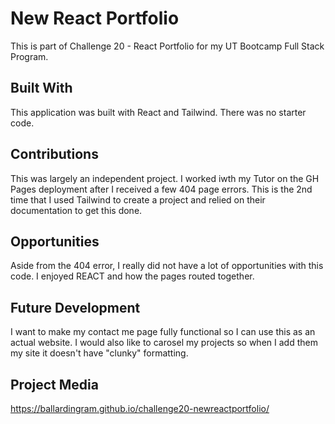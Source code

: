 # New React Portfolio
This is part of Challenge 20 - React Portfolio for my UT Bootcamp Full Stack Program.

## Built With
This application was built with React and Tailwind. There was no starter code.

## Contributions
This was largely an independent project. I worked iwth my Tutor on the GH Pages deployment after I received a few 404 page errors. This is the 2nd time that I used Tailwind to create a project and relied on their documentation to get this done.

## Opportunities
Aside from the 404 error, I really did not have a lot of opportunities with this code. I enjoyed REACT and how the pages routed together.

## Future Development
I want to make my contact me page fully functional so I can use this as an actual website. I would also like to carosel my projects so when I add them my site it doesn't have "clunky" formatting.

## Project Media
https://ballardingram.github.io/challenge20-newreactportfolio/
